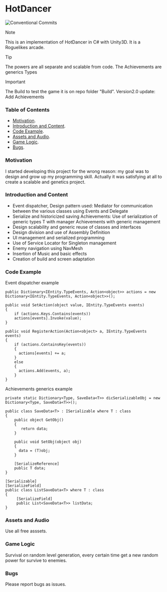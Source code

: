 # HotDancer
![Conventional Commits](https://img.shields.io/badge/version-2.0.0-green.svg)

<!---Link to the helpful section: [Link Text](#thisll-be-a-helpful-section-about-the-greek-letter-Θ). --->

> [!NOTE]
> This is an implementation of HotDancer in C# with Unity3D. It is a Roguelikes arcade.
>

> [!TIP]
> The powers are all separate and scalable from code.
> The Achievements are generics Types

> [!IMPORTANT]
> The Build to test the game it is on repo folder "Build".
> Version2.0 update: Add Achievements

### Table of Contents
* [Motivation](#motivation).
* [Introduction and Content](#introduction-and-content).
* [Code Example](#code-example).
* [Assets and Audio](#assets-and-audio).
* [Game Logic](#game-logic).
* [Bugs](#bugs).

### Motivation
I started developing this project for the wrong reason: my goal was to design and grow up my programming skill.
Actually it was satisfying at all to create a scalable and genetics project.

### Introduction and Content
* Event dispatcher, Design pattern used: Mediator for communication between the various classes using Events and Delegate
* Serialize and historicized saving Achievements: Use of serialization of generic types T with manager Achievements with generic management
* Design scalability and generic reuse of classes and interfaces
* Design division and use of Assembly Definition
* UI management and serialized programming
* Use of Service Locator for Singleton management
* Enemy navigation using NavMesh
* Insertion of Music and basic effects
* Creation of build and screen adaptation

### Code Example
Event dispatcher example 
```
public Dictionary<IEntity.TypeEvents, Action<object>> actions = new Dictionary<IEntity.TypeEvents, Action<object>>();

public void SetAction(object value, IEntity.TypeEvents events)
{
    if (actions.Keys.Contains(events))
    actions[events].Invoke(value);
}

public void RegisterAction(Action<object> a, IEntity.TypeEvents events)
{
    if (actions.ContainsKey(events))
    {
      actions[events] += a;
    }
    else
    {
      actions.Add(events, a);
    }
}
```
Achievements generics example 
```
private static Dictionary<Type, SaveData<T>> dicSerializableObj = new Dictionary<Type, SaveData<T>>();

public class SaveData<T> : ISerializable where T : class
{
    public object GetObj()
    {
       return data;
    }

    public void SetObj(object obj)
    {
      data = (T)obj;
    }

    [SerializeReference]
    public T data;
}

[Serializable]
[SerializeField]
public class ListSaveData<T> where T : class
{
     [SerializeField]
     public List<SaveData<T>> listData;
}
```
### Assets and Audio

Use all free asssets.

### Game Logic

Survival on random level generation, every certain time get a new random power for survive to enemies. 

### Bugs

Please report bugs as issues.
